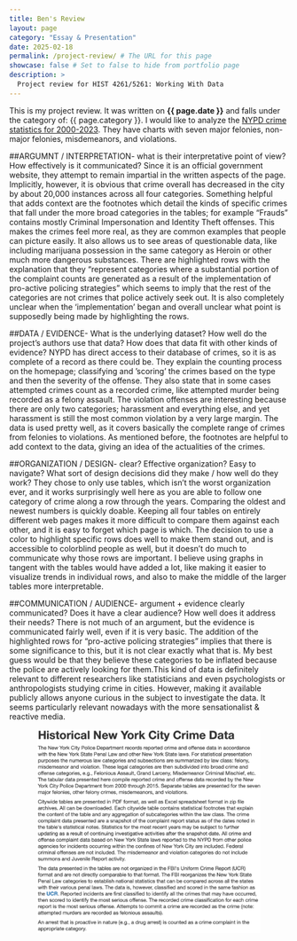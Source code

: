 ```yaml
---
title: Ben's Review
layout: page
category: "Essay & Presentation"
date: 2025-02-18
permalink: /project-review/ # The URL for this page
showcase: false # Set to false to hide from portfolio page
description: >
  Project review for HIST 4261/5261: Working With Data
---
```


This is my project review. It was written on **{{ page.date }}** and falls under the category of: {{ page.category }}. 
I would like to analyze the [NYPD crime statistics for 2000-2023](https://www.nyc.gov/site/nypd/stats/crime-statistics/historical.page). They have charts with seven major felonies, non-major felonies, misdemeanors, and violations. 




##ARGUMNT / INTERPRETATION- what is their interpretative point of view? How effectively is it communicated? 
Since it is an official government website, they attempt to remain impartial in the written aspects of the page. Implicitly, however, it is obvious that crime overall has decreased in the city by about 20,000 instances across all four categories. Something helpful that adds context are the footnotes which detail the kinds of specific crimes that fall under the more broad categories in the tables; for example “Frauds” contains mostly Criminal Impersonation and Identity Theft offenses. This makes the crimes feel more real, as they are common examples that people can picture easily. It also allows us to see areas of questionable data, like including marijuana possession in the same category as Heroin or other much more dangerous substances. There are highlighted rows with the explanation that they “represent categories where a substantial portion of the complaint counts are generated as a result of the implementation of pro-active policing strategies” which seems to imply that the rest of the categories are not crimes that police actively seek out. It is also completely unclear when the ‘implementation’ began and overall unclear what point is supposedly being made by highlighting the rows.

##DATA / EVIDENCE- What is the underlying dataset? How well do the project’s authors use that data? How does that data fit with other kinds of evidence?
NYPD has direct access to their database of crimes, so it is as complete of a record as there could be. They explain the counting process on the homepage; classifying and ’scoring’ the crimes based on the type and then the severity of the offense. They also state that in some cases attempted crimes count as a recorded crime, like attempted murder being recorded as a felony assault. The violation offenses are interesting because there are only two categories; harassment and everything else, and yet harassment is still the most common violation by a very large margin. The data is used pretty well, as it covers basically the complete range of crimes from felonies to violations.  As mentioned before, the footnotes are helpful to add context to the data, giving an idea of the actualities of the crimes. 

##ORGANIZATION / DESIGN- clear? Effective organization? Easy to navigate? What sort of design decisions did they make / how well do they work?
They chose to only use tables, which isn’t the worst organization ever, and it works surprisingly well here as you are able to follow one category of crime along a row through the years. Comparing the oldest and newest numbers is quickly doable. Keeping all four tables on entirely different web pages makes it more difficult to compare them against each other, and it is easy to forget which page is which. The decision to use a color to highlight specific rows does well to make them stand out, and is accessible to colorblind people as well, but it doesn’t do much to communicate why those rows are important. I believe using graphs in tangent with the tables would have added a lot, like making it easier to visualize trends in individual rows, and also to make the middle of the larger tables more interpretable. 

##COMMUNICATION / AUDIENCE- argument + evidence clearly communicated? Does it have a clear audience? How well does it address their needs?
There is not much of an argument, but the evidence is communicated fairly well, even if it is very basic. The addition of the highlighted rows for “pro-active policing strategies” implies that there is some significance to this, but it is not clear exactly what that is. My best guess would be that they believe these categories to be inflated because the police are actively looking for them.This kind of data is definitely relevant to different researchers like statisticians and even psychologists or anthropologists studying crime in cities. However, making it available publicly allows anyone curious in the subject to investigate the data. It seems particularly relevant nowadays with the more sensationalist & reactive media. 


<div align="center">
  <p><img src="/assets/img/nypdcrime.png" style="width: 80%;" /></p>
</div>
